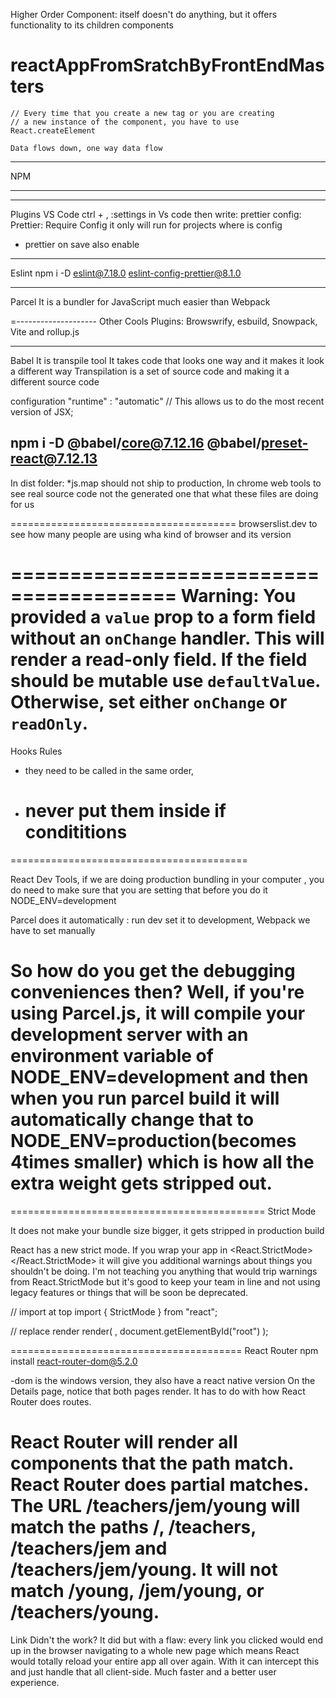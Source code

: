 Higher Order Component: itself doesn't do anything, but it offers functionality to its children components

# reactAppFromSratchByFrontEndMasters

    // Every time that you create a new tag or you are creating
    // a new instance of the component, you have to use React.createElement

    Data flows down, one way data flow

---

NPM

---

---

Plugins VS Code
ctrl + , :settings in Vs code then
write: prettier config: Prettier: Require Config it only will run for projects where is config

- prettier on save also enable

---

Eslint
npm i -D eslint@7.18.0 eslint-config-prettier@8.1.0

---

Parcel
It is a bundler for JavaScript much easier than Webpack

=--------------------
Other Cools Plugins:
Browswrify, esbuild, Snowpack, Vite and rollup.js

---

Babel
It is transpile tool
It takes code that looks one way and it makes it look a different way
Transpilation is a set of source code and making it a different source code

configuration "runtime" : "automatic" // This allows us to do the most recent version of JSX;

## npm i -D @babel/core@7.12.16 @babel/preset-react@7.12.13

In dist folder:
\*js.map should not ship to production, In chrome web tools to see real source code not the generated one that what these files are doing for us

=======================================
browserslist.dev to see how many people are using wha kind of browser and its version

========================================
Warning: You provided a `value` prop to a form field without an `onChange` handler. This will render a read-only field. If the field should be mutable use `defaultValue`. Otherwise, set either `onChange` or `readOnly`.
========================================================================

Hooks Rules

- they need to be called in the same order,
- # never put them inside if condititions

=========================================

React Dev Tools,
if we are doing production bundling in your computer , you do need to make sure that you are setting that before you do it
NODE_ENV=development

Parcel does it automatically : run dev set it to development, Webpack we have to set manually

# So how do you get the debugging conveniences then? Well, if you're using Parcel.js, it will compile your development server with an environment variable of NODE_ENV=development and then when you run parcel build <entry point> it will automatically change that to NODE_ENV=production(becomes 4times smaller) which is how all the extra weight gets stripped out.

============================================
Strict Mode

It does not make your bundle size bigger, it gets stripped in production build

React has a new strict mode. If you wrap your app in <React.StrictMode></React.StrictMode> it will give you additional warnings about things you shouldn't be doing. I'm not teaching you anything that would trip warnings from React.StrictMode but it's good to keep your team in line and not using legacy features or things that will be soon be deprecated.

// import at top
import { StrictMode } from "react";

// replace render
render(
<StrictMode>
<App />
</StrictMode>,
document.getElementById("root")
);

========================================
React Router
npm install react-router-dom@5.2.0

-dom is the windows version, they also have a react native version
On the Details page, notice that both pages render. It has to do with how React Router does routes.

React Router will render all components that the path match.
React Router does partial matches. The URL /teachers/jem/young will match the paths /, /teachers, /teachers/jem and /teachers/jem/young. It will not match /young, /jem/young, or /teachers/young.
=================================
Link
Didn't the <a> work? It did but with a flaw: every link you clicked would end up in the browser navigating to a whole new page which means React would totally reload your entire app all over again. With <Link> it can intercept this and just handle that all client-side. Much faster and a better user experience.
